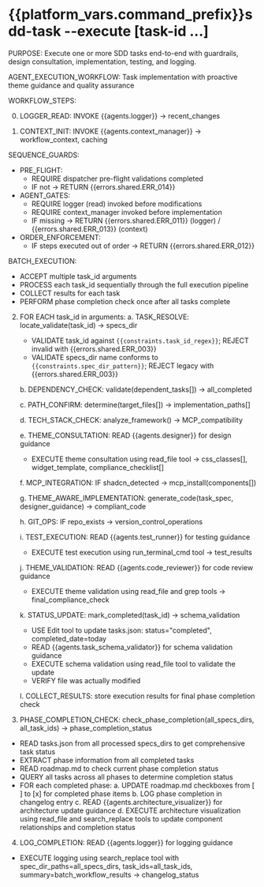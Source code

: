 # {{platform_vars.command_prefix}}sdd-task --execute <task-id> [task-id ...]

PURPOSE: Execute one or more SDD tasks end-to-end with guardrails, design consultation, implementation, testing, and logging.

AGENT_EXECUTION_WORKFLOW: Task implementation with proactive theme guidance and quality assurance

WORKFLOW_STEPS:

0. LOGGER_READ: INVOKE {{agents.logger}} → recent_changes

1. CONTEXT_INIT: INVOKE {{agents.context_manager}} → workflow_context, caching

SEQUENCE_GUARDS:
- PRE_FLIGHT:
  - REQUIRE dispatcher pre-flight validations completed
  - IF not → RETURN {{errors.shared.ERR_014}}
- AGENT_GATES:
  - REQUIRE logger (read) invoked before modifications
  - REQUIRE context_manager invoked before implementation
  - IF missing → RETURN {{errors.shared.ERR_011}} (logger) / {{errors.shared.ERR_013}} (context)
- ORDER_ENFORCEMENT:
  - IF steps executed out of order → RETURN {{errors.shared.ERR_012}}

BATCH_EXECUTION:
- ACCEPT multiple task_id arguments
- PROCESS each task_id sequentially through the full execution pipeline
- COLLECT results for each task
- PERFORM phase completion check once after all tasks complete

2. FOR EACH task_id in arguments:
   a. TASK_RESOLVE: locate_validate(task_id) → specs_dir
      - VALIDATE task_id against `{{constraints.task_id_regex}}`; REJECT invalid with {{errors.shared.ERR_003}}
      - VALIDATE specs_dir name conforms to `{{constraints.spec_dir_pattern}}`; REJECT legacy with {{errors.shared.ERR_003}}

   b. DEPENDENCY_CHECK: validate(dependent_tasks[]) → all_completed

   c. PATH_CONFIRM: determine(target_files[]) → implementation_paths[]

   d. TECH_STACK_CHECK: analyze_framework() → MCP_compatibility

   e. THEME_CONSULTATION: READ {{agents.designer}} for design guidance
   - EXECUTE theme consultation using read_file tool → css_classes[], widget_template, compliance_checklist[]

   f. MCP_INTEGRATION: IF shadcn_detected → mcp_install(components[])

   g. THEME_AWARE_IMPLEMENTATION: generate_code(task_spec, designer_guidance) → compliant_code

   h. GIT_OPS: IF repo_exists → version_control_operations

   i. TEST_EXECUTION: READ {{agents.test_runner}} for testing guidance
   - EXECUTE test execution using run_terminal_cmd tool → test_results

   j. THEME_VALIDATION: READ {{agents.code_reviewer}} for code review guidance
   - EXECUTE theme validation using read_file and grep tools → final_compliance_check

   k. STATUS_UPDATE: mark_completed(task_id) → schema_validation
      - USE Edit tool to update tasks.json: status="completed", completed_date=today
      - READ {{agents.task_schema_validator}} for schema validation guidance
      - EXECUTE schema validation using read_file tool to validate the update
      - VERIFY file was actually modified

   l. COLLECT_RESULTS: store execution results for final phase completion check

3. PHASE_COMPLETION_CHECK: check_phase_completion(all_specs_dirs, all_task_ids) → phase_completion_status
  - READ tasks.json from all processed specs_dirs to get comprehensive task status
  - EXTRACT phase information from all completed tasks
  - READ roadmap.md to check current phase completion status
  - QUERY all tasks across all phases to determine completion status
  - FOR each completed phase:
    a. UPDATE roadmap.md checkboxes from [ ] to [x] for completed phase items
    b. LOG phase completion in changelog entry
    c. READ {{agents.architecture_visualizer}} for architecture update guidance
    d. EXECUTE architecture visualization using read_file and search_replace tools to update component relationships and completion status

4. LOG_COMPLETION: READ {{agents.logger}} for logging guidance
- EXECUTE logging using search_replace tool with spec_dir_paths=all_specs_dirs, task_ids=all_task_ids, summary=batch_workflow_results → changelog_status
